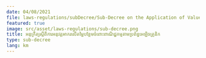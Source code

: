 ```yaml
---
date: 04/08/2021
file: laws-regulations/subDecree/Sub-Decree on the Application of Value Added Tax (VAT) on E-commerce.pdf
featured: true
image: src/asset/laws-regulations/sub-decree.png
title: អនុក្រឹត្យស្តីពី​ការអនុវត្តអាករលើ​តម្លៃ​បន្ថែមចំពោះពាណិជ្ជកម្មតាម​ប្រព័ន្ធអេឡិចត្រូនិក
type: sub-decree
lang: km
---
```

